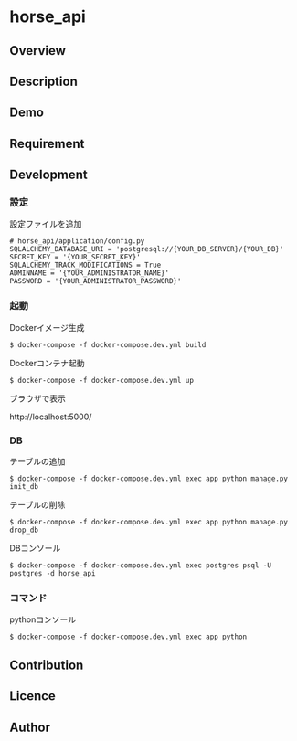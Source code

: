# horse_api

## Overview

## Description

## Demo

## Requirement


## Development

### 設定

設定ファイルを追加

```
# horse_api/application/config.py
SQLALCHEMY_DATABASE_URI = 'postgresql://{YOUR_DB_SERVER}/{YOUR_DB}'
SECRET_KEY = '{YOUR_SECRET_KEY}'
SQLALCHEMY_TRACK_MODIFICATIONS = True
ADMINNAME = '{YOUR_ADMINISTRATOR_NAME}'
PASSWORD = '{YOUR_ADMINISTRATOR_PASSWORD}'
```

### 起動

Dockerイメージ生成

```
$ docker-compose -f docker-compose.dev.yml build
```

Dockerコンテナ起動

```
$ docker-compose -f docker-compose.dev.yml up
```

ブラウザで表示

http://localhost:5000/

### DB

テーブルの追加

```
$ docker-compose -f docker-compose.dev.yml exec app python manage.py init_db
```

テーブルの削除

```
$ docker-compose -f docker-compose.dev.yml exec app python manage.py drop_db
```

DBコンソール

```
$ docker-compose -f docker-compose.dev.yml exec postgres psql -U postgres -d horse_api
```

### コマンド

pythonコンソール

```
$ docker-compose -f docker-compose.dev.yml exec app python
```

## Contribution

## Licence

## Author
